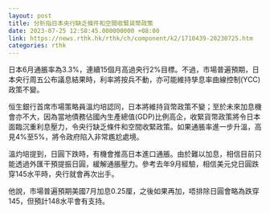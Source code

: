 ```yaml
---
layout: post
title: 分析指日本央行缺乏條件和空間收緊貨幣政策
date: 2023-07-25 12:58:45.000000000 +08:00
link: https://news.rthk.hk/rthk/ch/component/k2/1710439-20230725.htm
categories: rthk
---
```


日本6月通脹率為3.3%，連續15個月高過央行2%目標。不過，市場普遍預期，日本央行周五公布議息結果時，利率將按兵不動，亦可能維持孳息率曲線控制(YCC)政策不變。

恒生銀行首席市場策略員溫灼培認同，日本將維持貨幣政策不變；至於未來加息機會亦不大，因為當地債務佔國內生產總值(GDP)比例高企，收緊貨幣政策將令日本面臨沉重利息壓力，令央行缺乏條件和空間收緊政策。如果通脹率進一步升溫，高見4%至5%，將令政府陷入非常尷尬處境。

溫灼培提到，日圓下跌時，有機會推高日本進口通脹。由於難以加息，相信目前只能透過外匯干預提振日圓，緩解通脹壓力。參考去年9月經驗，相信美元兌日圓跌穿145水平時，央行就會再次出手。

他說，市場普遍預期美國7月加息0.25厘，之後如果再加，唔排除日圓會略為跌穿145，但預計148水平會有支持。
